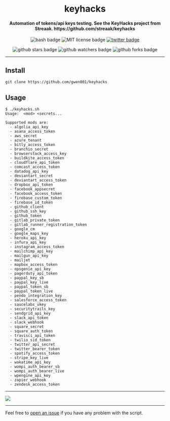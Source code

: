 <h1 align="center">keyhacks</h1>

<h4 align="center">
    Automation of tokens/api keys testing. See the KeyHacks project from Streaak.  
    https://github.com/streaak/keyhacks
</h4>

<p align="center">
    <img src="https://img.shields.io/badge/-bash-gray" alt="bash badge">
    <img src="https://img.shields.io/badge/license-MIT-green" alt="MIT license badge">
    <a href="https://twitter.com/intent/tweet?text=https%3a%2f%2fgithub.com%2fgwen001%2fkeyhacks%2f" target="_blank"><img src="https://img.shields.io/twitter/url?style=social&url=https%3A%2F%2Fgithub.com%2Fgwen001%2Fkeyhacks" alt="twitter badge"></a>
</p>

<p align="center">
    <img src="https://img.shields.io/github/stars/gwen001/keyhacks?style=social" alt="github stars badge">
    <img src="https://img.shields.io/github/watchers/gwen001/keyhacks?style=social" alt="github watchers badge">
    <img src="https://img.shields.io/github/forks/gwen001/keyhacks?style=social" alt="github forks badge">
</p>

---

## Install

```
git clone https://github.com/gwen001/keyhacks
```

## Usage

```
$ ./keyhacks.sh
Usage:  <mod> <secrets...

Supported mods are:
  - algolia_api_key
  - asana_access_token
  - aws_secret
  - azure_tenant
  - bitly_access_token
  - branchio_secret
  - browserstack_access_key
  - buildkite_access_token
  - cloudflare_api_token
  - comcast_access_token
  - datadog_api_key
  - deviantart_secret
  - deviantart_access_token
  - dropbox_api_token
  - facebook_appsecret
  - facebook_access_token
  - firebase_custom_token
  - firebase_id_token
  - github_client
  - github_ssh_key
  - github_token
  - gitlab_private_token
  - gitlab_runner_registration_token
  - google_cm
  - google_maps_key
  - heroku_api_key
  - infura_api_key
  - instagram_access_token
  - mailchimp_api_key
  - mailgun_api_key
  - mailjet
  - mapbox_access_token
  - opsgenie_api_key
  - pagerduty_api_token
  - paypal_key_sb
  - paypal_key_live
  - paypal_token_sb
  - paypal_token_live
  - pendo_integration_key
  - salesforce_access_token
  - saucelabs_ukey
  - securitytrails_key
  - sendgrid_api_key
  - slack_api_token
  - slack_webhook
  - square_secret
  - square_auth_token
  - travisci_api_token
  - twilio_sid_token
  - twitter_api_secret
  - twitter_bearer_token
  - spotify_access_token
  - stripe_key_live
  - wakatime_api_key
  - wompi_auth_bearer_sb
  - wompi_auth_bearer_live
  - wpengine_api_key
  - zapier_webhook
  - zendesk_access_token
```

---

<img src="https://raw.githubusercontent.com/gwen001/keyhacks/main/preview.png" />

---

Feel free to [open an issue](/../../issues/) if you have any problem with the script.  

